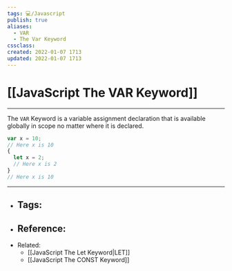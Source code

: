 ```yaml
---
tags: 💻️/Javascript
publish: true
aliases: 
  - VAR
  - The Var Keyword
cssclass: 
created: 2022-01-07 1713
updated: 2022-01-07 1713
---
```


# [[JavaScript The VAR Keyword]]

---

The `VAR` Keyword is a variable assignment declaration that is available globally in scope no matter where it is declared.

```js
var x = 10;
// Here x is 10
{
  let x = 2;
  // Here x is 2
}
// Here x is 10
```

---

- Tags: 
	- 
- Reference:
	- 
- Related:
	- [[JavaScript The Let Keyword|LET]]
	- [[JavaScript The CONST Keyword]]
